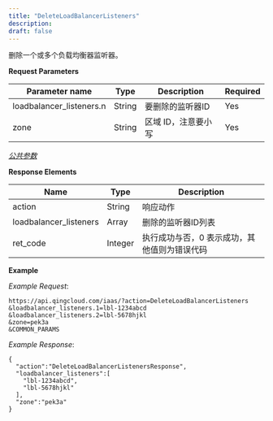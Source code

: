 ```yaml
---
title: "DeleteLoadBalancerListeners"
description: 
draft: false
---
```




删除一个或多个负载均衡器监听器。

**Request Parameters**

| Parameter name | Type | Description | Required |
| --- | --- | --- | --- |
| loadbalancer_listeners.n | String | 要删除的监听器ID | Yes |
| zone | String | 区域 ID，注意要小写 | Yes |

[_公共参数_](../../../parameters)

**Response Elements**

| Name | Type | Description |
| --- | --- | --- |
| action | String | 响应动作 |
| loadbalancer_listeners | Array | 删除的监听器ID列表 |
| ret_code | Integer | 执行成功与否，0 表示成功，其他值则为错误代码 |

**Example**

_Example Request_:

```
https://api.qingcloud.com/iaas/?action=DeleteLoadBalancerListeners
&loadbalancer_listeners.1=lbl-1234abcd
&loadbalancer_listeners.2=lbl-5678hjkl
&zone=pek3a
&COMMON_PARAMS
```

_Example Response_:

```
{
  "action":"DeleteLoadBalancerListenersResponse",
  "loadbalancer_listeners":[
    "lbl-1234abcd",
    "lbl-5678hjkl"
  ],
  "zone":"pek3a"
}
```
